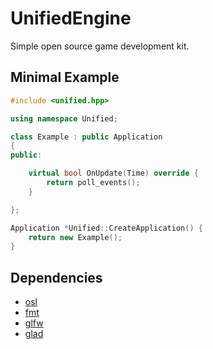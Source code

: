 # UnifiedEngine
Simple open source game development kit.

## Minimal Example
```cpp
#include <unified.hpp>

using namespace Unified;

class Example : public Application
{
public:

    virtual bool OnUpdate(Time) override {
        return poll_events();
    }

};

Application *Unified::CreateApplication() {
    return new Example();
}
```

## Dependencies
* [osl](https://github.com/beryll1um/osl)
* [fmt](https://github.com/fmtlib/fmt)
* [glfw](https://github.com/glfw/glfw)
* [glad](https://glad.dav1d.de/)
